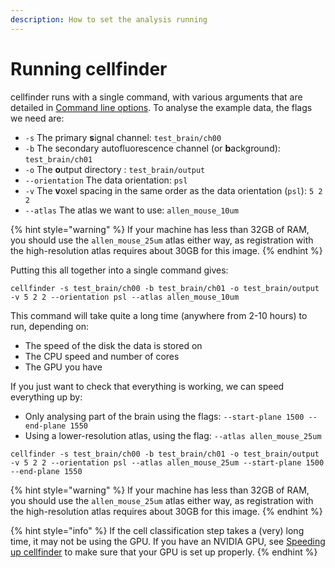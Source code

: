 ```yaml
---
description: How to set the analysis running
---
```


# Running cellfinder

cellfinder runs with a single command, with various arguments that are detailed in [Command line options](../user-guide/command-line/). To analyse the example data, the flags we need are:

* `-s` The primary **s**ignal channel: `test_brain/ch00`
* `-b` The secondary autofluorescence channel \(or **b**ackground\): `test_brain/ch01`
* `-o` The **o**utput directory :  `test_brain/output`
* `--orientation` The data orientation: `psl`
* `-v` The **v**oxel spacing in the same order as the data orientation \(`psl`\): `5 2 2` 
* `--atlas` The atlas we want to use: `allen_mouse_10um`

{% hint style="warning" %}
If your machine has less than 32GB of RAM, you should use the `allen_mouse_25um` atlas either way, as registration with the high-resolution atlas requires about 30GB for this image.
{% endhint %}

Putting this all together into a single command gives:

```text
cellfinder -s test_brain/ch00 -b test_brain/ch01 -o test_brain/output -v 5 2 2 --orientation psl --atlas allen_mouse_10um
```

This command will take quite a long time \(anywhere from 2-10 hours\) to run, depending on:

* The speed of the disk the data is stored on
* The CPU speed and number of cores
* The GPU you have

If you just want to check that everything is working, we can speed everything up by:

* Only analysing part of the brain using the flags: `--start-plane 1500 --end-plane 1550`
* Using a lower-resolution atlas, using the flag: `--atlas allen_mouse_25um`

```text
cellfinder -s test_brain/ch00 -b test_brain/ch01 -o test_brain/output -v 5 2 2 --orientation psl --atlas allen_mouse_25um --start-plane 1500 --end-plane 1550
```

{% hint style="warning" %}
If your machine has less than 32GB of RAM, you should use the `allen_mouse_25um` atlas either way, as registration with the high-resolution atlas requires about 30GB for this image.
{% endhint %}

{% hint style="info" %}
If the cell classification step takes a \(very\) long time, it may not be using the GPU. If you have an NVIDIA GPU, see [Speeding up cellfinder](../troubleshooting/speed-up.md#cell-classification-or-training-the-network-is-slow) to make sure that your GPU is set up properly.
{% endhint %}



